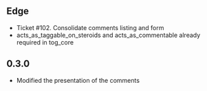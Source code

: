 Edge
----
* Ticket #102. Consolidate comments listing and form
* acts_as_taggable_on_steroids and acts_as_commentable already required in tog_core

0.3.0
----
* Modified the presentation of the comments
